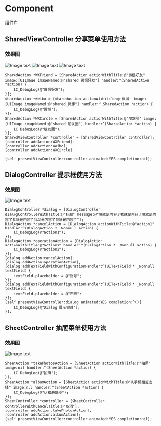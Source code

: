 # Component
组件库
## SharedViewController 分享菜单使用方法

### 效果图

![Image text](https://github.com/zhangrongbing/Component/blob/master/img-folder/Dialog.png)
![Image text](https://github.com/zhangrongbing/Component/blob/master/img-folder/Dialog1.png)
![Image text](https://github.com/zhangrongbing/Component/blob/master/img-folder/Dialog2.png)

    SharedAction *WXFriend = [SharedAction actionWithTitle:@"微信好友" image:[UIImage imageNamed:@"shared_微信好友"] handler:^(SharedAction *action) {
        LC_DebugLog(@"微信好友");
    }];
    SharedAction *Weibo = [SharedAction actionWithTitle:@"微博" image:[UIImage imageNamed:@"shared_微博"] handler:^(SharedAction *action) {
        LC_DebugLog(@"微博");
    }];
    SharedAction *WXCircle = [SharedAction actionWithTitle:@"朋友圈" image:[UIImage imageNamed:@"shared_朋友圈"] handler:^(SharedAction *action) {
        LC_DebugLog(@"朋友圈");
    }];
    SharedViewController *controller = [SharedViewController controller];
    [controller addAction:WXFriend];
    [controller addAction:Weibo];
    [controller addAction:WXCircle];
    
    [self presentViewController:controller animated:YES completion:nil];

## DialogController 提示框使用方法

### 效果图

![Image text](https://github.com/zhangrongbing/Component/blob/master/img-folder/Dialog.png)

    DialogController *dialog = [DialogController dialogControllerWithTitle:@"标题" message:@"我就是内容了我就是内容了我就是内容了我就是内容了我就是内容了我就是内容了"];
    DialogAction *cancelAction = [DialogAction actionWithTitle:@"action1" handler:^(DialogAction * _Nonnull action) {
        LC_DebugLog(@"action1");
    }];
    DialogAction *operationAction = [DialogAction actionWithTitle:@"action2" handler:^(DialogAction * _Nonnull action) {
        LC_DebugLog(@"action2");
    }];
    [dialog addAction:cancelAction];
    [dialog addAction:operationAction];
    [dialog addTextFieldWithConfigurationHandler:^(UITextField * _Nonnull textField) {
        textField.placeholder = @"账号";
    }];
    [dialog addTextFieldWithConfigurationHandler:^(UITextField * _Nonnull textField) {
        textField.placeholder = @"密码";
    }];
    [self presentViewController:dialog animated:YES completion:^(){
        LC_DebugLog(@"Dialog 展示完成");
    }];
    
## SheetController 抽屉菜单使用方法

### 效果图

![Image text](https://github.com/zhangrongbing/Component/blob/master/img-folder/Sheet.png)

    SheetAction *takePhotosAction = [SheetAction actionWithTitle:@"拍照" image:nil handler:^(SheetAction *action) {
        LC_DebugLog(@"拍照");
    }];
    SheetAction *albumAction = [SheetAction actionWithTitle:@"从手机相册选择" image:nil handler:^(SheetAction *action) {
        LC_DebugLog(@"从相册选择");
    }];
    SheetController *controller = [SheetController controllerWithCancelTitle:@"取消"];
    [controller addAction:takePhotosAction];
    [controller addAction:albumAction];
    [self presentViewController:controller animated:YES completion:nil];
